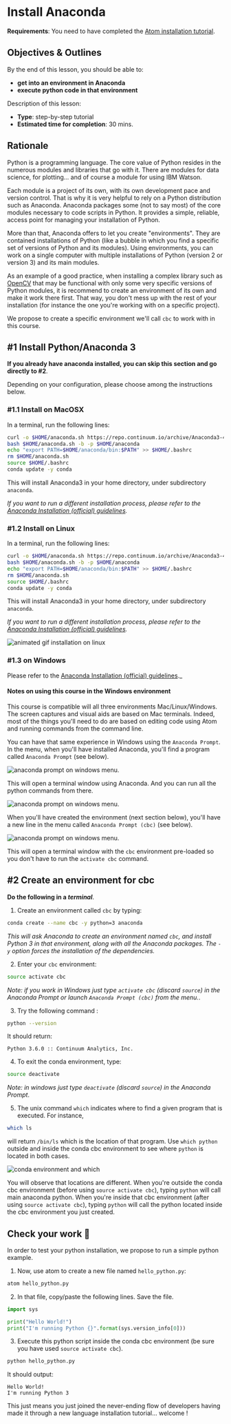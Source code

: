 # Install Anaconda

**Requirements**: You need to have completed the [Atom installation tutorial](2-atom_install.md).

## Objectives & Outlines

By the end of this lesson, you should be able to:
- **get into an environment in Anaconda**
- **execute python code in that environment**

Description of this lesson:
- **Type**: step-by-step tutorial
- **Estimated time for completion**: 30 mins.


## Rationale

Python is a programming language. The core value of Python resides in the numerous modules and libraries that go with it. There are modules for data science, for plotting... and of course a module for using IBM Watson.

Each module is a project of its own, with its own development pace and version control. That is why it is very helpful to rely on a Python distribution such as Anaconda. Anaconda packages some (not to say most) of the core modules necessary to code scripts in Python. It provides a simple, reliable, access point for managing your installation of Python.

More than that, Anaconda offers to let you create "environments". They are contained installations of Python (like a bubble in which you find a specific set of versions of Python and its modules). Using environments, you can work on a single computer with multiple installations of Python (version 2 or version 3) and its main modules.

As an example of a good practice, when installing a complex library such as [OpenCV](http://docs.opencv.org/2.4/doc/tutorials/tutorials.html) that may be functional with only some very specific versions of Python modules, it is recommend to create an environment of its own and make it work there first. That way, you don't mess up with the rest of your installation (for instance the one you're working with on a specific project).

We propose to create a specific environment we'll call `cbc` to work with in this course.

## \#1 Install Python/Anaconda 3

**If you already have anaconda installed, you can skip this section and go directly to \#2**.

Depending on your configuration, please choose among the instructions below.

### \#1.1 Install on MacOSX

In a terminal, run the following lines:

```bash
curl -o $HOME/anaconda.sh https://repo.continuum.io/archive/Anaconda3-4.3.0-MacOSX-x86_64.sh
bash $HOME/anaconda.sh -b -p $HOME/anaconda
echo "export PATH=$HOME/anaconda/bin:$PATH" >> $HOME/.bashrc
rm $HOME/anaconda.sh
source $HOME/.bashrc
conda update -y conda
```

This will install Anaconda3 in your home directory, under subdirectory `anaconda`.

_If you want to run a different installation process, please refer to the [Anaconda Installation (official) guidelines](https://docs.continuum.io/anaconda/install#anaconda-for-macos-command-line-install)._

### \#1.2 Install on Linux

In a terminal, run the following lines:

```bash
curl -o $HOME/anaconda.sh https://repo.continuum.io/archive/Anaconda3-4.3.0-Linux-x86_64.sh
bash $HOME/anaconda.sh -b -p $HOME/anaconda
echo "export PATH=$HOME/anaconda/bin:$PATH" >> $HOME/.bashrc
rm $HOME/anaconda.sh
source $HOME/.bashrc
conda update -y conda
```

This will install Anaconda3 in your home directory, under subdirectory `anaconda`.

_If you want to run a different installation process, please refer to the [Anaconda Installation (official) guidelines](https://docs.continuum.io/anaconda/install#linux-install)._

![animated gif installation on linux](img/conda-install-linux.gif)

### \#1.3 on Windows

Please refer to the [Anaconda Installation (official) guidelines](https://docs.continuum.io/anaconda/install#anaconda-for-windows-install)._

#### Notes on using this course in the Windows environment

This course is compatible will all three environments Mac/Linux/Windows. The screen captures and visual aids are based on Mac terminals. Indeed, most of the things you'll need to do are based on editing code using Atom and running commands from the command line.

You can have that same experience in Windows using the `Anaconda Prompt`. In the menu, when you'll have installed Anaconda, you'll find a program called `Anaconda Prompt` (see below).

![anaconda prompt on windows menu](img/anaconda_prompt_menu.png).

This will open a terminal window using Anaconda. And you can run all the python commands from there.

![anaconda prompt on windows menu](img/anaconda_prompt_window.png).

When you'll have created the environment (next section below), you'll have a new line in the menu called `Anaconda Prompt (cbc)` (see below).

![anaconda prompt on windows menu](img/anaconda_prompt_menu_cbc.png).

This will open a terminal window with the `cbc` environment pre-loaded so you don't have to run the `activate cbc` command.


## \#2 Create an environment for cbc

**Do the following in a <dfn title="in Windows, use Anaconda Prompt">terminal</dfn>**.

1. Create an environment called `cbc` by typing:

  ```bash
  conda create --name cbc -y python=3 anaconda
  ```

  _This will ask Anaconda to create an environment named `cbc`, and install Python 3 in that environment, along with all the Anaconda packages. The `-y` option forces the installation of the dependencies._

2. Enter your `cbc` environment:

  ```bash
  source activate cbc
  ```

  *Note: if you work in Windows just type `activate cbc` (discard `source`) in the Anaconda Prompt or launch `Anaconda Prompt (cbc)` from the menu.*.

3. Try the following command :

  ```bash
  python --version
  ```

  It should return:

  ```
  Python 3.6.0 :: Continuum Analytics, Inc.
  ```


4. To exit the conda environment, type:

  ```bash
  source deactivate
  ```

  *Note: in windows just type `deactivate` (discard `source`) in the Anaconda Prompt*.

5. The unix command `which` indicates where to find a given program that is executed. For instance,

  ```bash
  which ls
  ```

  will return `/bin/ls` which is the location of that program. Use `which python` outside and inside the conda cbc environment to see where `python` is located in both cases.

  ![conda environment and which](img/conda-env.gif)

  You will observe that locations are different. When you're outside the conda cbc environment (before using `source activate cbc`), typing `python` will call main anaconda python. When you're inside that cbc environment (after using `source activate cbc`), typing `python` will call the python located inside the cbc environment you just created.


## Check your work 💪

In order to test your python installation, we propose to run a simple python example.

1. Now, use atom to create a new file named `hello_python.py`:

  ```bash
  atom hello_python.py
  ```

2. In that file, copy/paste the following lines. Save the file.

  ```python
  import sys

  print("Hello World!")
  print("I'm running Python {}".format(sys.version_info[0]))
  ```

3. Execute this python script inside the conda cbc environment (be sure you have used `source activate cbc`).

  ```bash
  python hello_python.py
  ```

  It should output:

  ```
  Hello World!
  I'm running Python 3
  ```

  This just means you just joined the never-ending flow of developers having made it through a new language installation tutorial... welcome !

